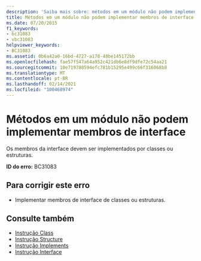 ```yaml
---
description: 'Saiba mais sobre: métodos em um módulo não podem implementar membros de interface'
title: Métodos em um módulo não podem implementar membros de interface
ms.date: 07/20/2015
f1_keywords:
- bc31083
- vbc31083
helpviewer_keywords:
- BC31083
ms.assetid: 0b6a42a0-16bd-4727-a178-48be145172bb
ms.openlocfilehash: fae57f547a64a952c421db6e8df9dfe72c54aa21
ms.sourcegitcommit: 10e719780594efc781b15295e499c66f316068b8
ms.translationtype: MT
ms.contentlocale: pt-BR
ms.lasthandoff: 02/14/2021
ms.locfileid: "100468974"
---
```

# <a name="methods-in-a-module-cannot-implement-interface-members"></a>Métodos em um módulo não podem implementar membros de interface

Os membros da interface devem ser implementados por classes ou estruturas.  
  
 **ID do erro:** BC31083  
  
## <a name="to-correct-this-error"></a>Para corrigir este erro  
  
- Implementar membros de interface de classes ou estruturas.  
  
## <a name="see-also"></a>Consulte também

- [Instrução Class](../language-reference/statements/class-statement.md)
- [Instrução Structure](../language-reference/statements/structure-statement.md)
- [Instrução Implements](../language-reference/statements/implements-statement.md)
- [Instrução Interface](../language-reference/statements/interface-statement.md)
